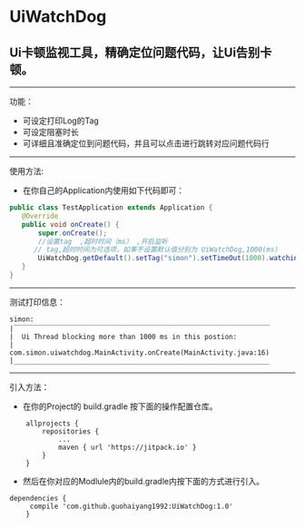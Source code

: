 # UiWatchDog
## Ui卡顿监视工具，精确定位问题代码，让Ui告别卡顿。

---
功能：

 - 可设定打印Log的Tag
 - 可设定阻塞时长
 - 可详细且准确定位到问题代码，并且可以点击进行跳转对应问题代码行

 

---
使用方法:

 - 在你自己的Application内使用如下代码即可：

 ```java
 public class TestApplication extends Application {
    @Override
    public void onCreate() {
        super.onCreate();
        //设置tag  ,超时时间（ms） ,开启监听
       // tag,超时时间为可选项，如果不设置默认值分别为 UiWatchDog,1000(ms)
        UiWatchDog.getDefault().setTag("simon").setTimeOut(1000).watching();
    }
}
 ```

---

测试打印信息：

```
simon:
|￣￣￣￣￣￣￣￣￣￣￣￣￣￣￣￣￣￣￣￣￣￣￣￣￣￣￣￣￣￣￣￣￣￣￣￣￣￣
|  Ui Thread blocking more than 1000 ms in this postion: 
|       com.simon.uiwatchdog.MainActivity.onCreate(MainActivity.java:16)  
|_______________________________________________________________
```





---

引入方法：

 - 在你的Project的 build.gradle 按下面的操作配置仓库。
```
	allprojects {
		repositories {
			...
			maven { url 'https://jitpack.io' }
		}
	}
```

 - 然后在你对应的Modlule内的build.gradle内按下面的方式进行引入。

	

```
dependencies {
     compile 'com.github.guohaiyang1992:UiWatchDog:1.0'
	}
```
